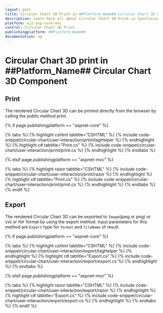 ```yaml
---
layout: post
title: Circular Chart 3D Print in ##Platform_Name## Circular Chart 3D Component
description: Learn here all about Circular Chart 3D Print in Syncfusion ##Platform_Name## Circular Chart 3D component of Syncfusion Essential JS 2 and more.
platform: ej2-asp-core-mvc
control: Circular Chart 3D Print
publishingplatform: ##Platform_Name##
documentation: ug
---
```



# Circular Chart 3D print in ##Platform_Name## Circular Chart 3D Component

## Print

The rendered Circular Chart 3D can be printed directly from the browser by calling the public method print.

{% if page.publishingplatform == "aspnet-core" %}

{% tabs %}
{% highlight cshtml tabtitle="CSHTML" %}
{% include code-snippet/circular-chart/user-interaction/print/tagHelper %}
{% endhighlight %}
{% highlight c# tabtitle="Print.cs" %}
{% include code-snippet/circular-chart/user-interaction/print/print.cs %}
{% endhighlight %}
{% endtabs %}

{% elsif page.publishingplatform == "aspnet-mvc" %}

{% tabs %}
{% highlight razor tabtitle="CSHTML" %}
{% include code-snippet/circular-chart/user-interaction/print/razor %}
{% endhighlight %}
{% highlight c# tabtitle="Print.cs" %}
{% include code-snippet/circular-chart/user-interaction/print/print.cs %}
{% endhighlight %}
{% endtabs %}
{% endif %}



## Export

The rendered Circular Chart 3D can be exported to `Image`(jpeg or png) or `SVG` or `PDF` format by using the export method.
Input parameters for this method are `Export` type for `format` and `fileName` of result.

{% if page.publishingplatform == "aspnet-core" %}

{% tabs %}
{% highlight cshtml tabtitle="CSHTML" %}
{% include code-snippet/circular-chart/user-interaction/export/tagHelper %}
{% endhighlight %}
{% highlight c# tabtitle="Export.cs" %}
{% include code-snippet/circular-chart/user-interaction/export/export.cs %}
{% endhighlight %}
{% endtabs %}

{% elsif page.publishingplatform == "aspnet-mvc" %}

{% tabs %}
{% highlight razor tabtitle="CSHTML" %}
{% include code-snippet/circular-chart/user-interaction/export/razor %}
{% endhighlight %}
{% highlight c# tabtitle="Export.cs" %}
{% include code-snippet/circular-chart/user-interaction/export/export.cs %}
{% endhighlight %}
{% endtabs %}
{% endif %}


